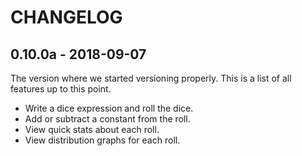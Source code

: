 # CHANGELOG

## 0.10.0a - 2018-09-07

The version where we started versioning properly. This is a list of all features up to this point.

* Write a dice expression and roll the dice.
* Add or subtract a constant from the roll.
* View quick stats about each roll.
* View distribution graphs for each roll.